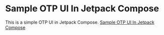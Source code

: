 
# Sample  OTP UI In Jetpack Compose

This is a simple OTP UI in Jetpack Compose.
[Sample OTP UI In Jetpack Compose](app/src/main/res/raw/sample_vid.mp4)

